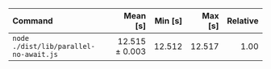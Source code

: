 | Command | Mean [s] | Min [s] | Max [s] | Relative |
|:---|---:|---:|---:|---:|
| `node ./dist/lib/parallel-no-await.js` | 12.515 ± 0.003 | 12.512 | 12.517 | 1.00 |
